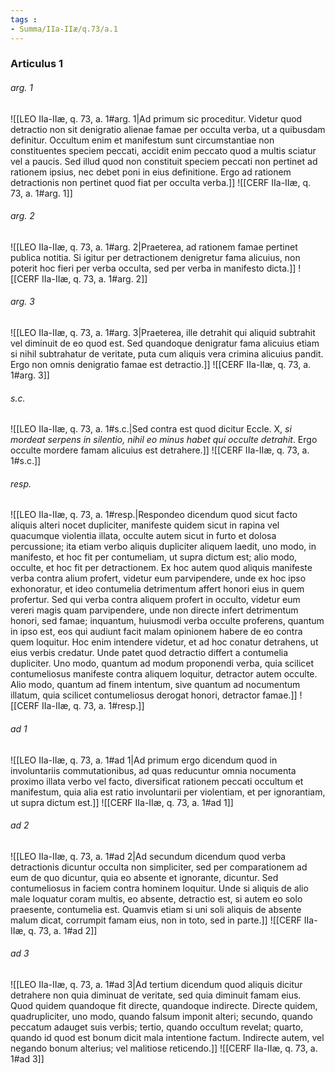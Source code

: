 ```yaml
---
tags : 
- Summa/IIa-IIæ/q.73/a.1
---
```


### Articulus 1

###### arg. 1
![[LEO IIa-IIæ, q. 73, a. 1#arg. 1|Ad primum sic proceditur. Videtur quod detractio non sit denigratio alienae famae per occulta verba, ut a quibusdam definitur. Occultum enim et manifestum sunt circumstantiae non constituentes speciem peccati, accidit enim peccato quod a multis sciatur vel a paucis. Sed illud quod non constituit speciem peccati non pertinet ad rationem ipsius, nec debet poni in eius definitione. Ergo ad rationem detractionis non pertinet quod fiat per occulta verba.]]
![[CERF IIa-IIæ, q. 73, a. 1#arg. 1]]

###### arg. 2
![[LEO IIa-IIæ, q. 73, a. 1#arg. 2|Praeterea, ad rationem famae pertinet publica notitia. Si igitur per detractionem denigretur fama alicuius, non poterit hoc fieri per verba occulta, sed per verba in manifesto dicta.]]
![[CERF IIa-IIæ, q. 73, a. 1#arg. 2]]

###### arg. 3
![[LEO IIa-IIæ, q. 73, a. 1#arg. 3|Praeterea, ille detrahit qui aliquid subtrahit vel diminuit de eo quod est. Sed quandoque denigratur fama alicuius etiam si nihil subtrahatur de veritate, puta cum aliquis vera crimina alicuius pandit. Ergo non omnis denigratio famae est detractio.]]
![[CERF IIa-IIæ, q. 73, a. 1#arg. 3]]

###### s.c.
![[LEO IIa-IIæ, q. 73, a. 1#s.c.|Sed contra est quod dicitur Eccle. X, *si mordeat serpens in silentio, nihil eo minus habet qui occulte detrahit*. Ergo occulte mordere famam alicuius est detrahere.]]
![[CERF IIa-IIæ, q. 73, a. 1#s.c.]]

###### resp.
![[LEO IIa-IIæ, q. 73, a. 1#resp.|Respondeo dicendum quod sicut facto aliquis alteri nocet dupliciter, manifeste quidem sicut in rapina vel quacumque violentia illata, occulte autem sicut in furto et dolosa percussione; ita etiam verbo aliquis dupliciter aliquem laedit, uno modo, in manifesto, et hoc fit per contumeliam, ut supra dictum est; alio modo, occulte, et hoc fit per detractionem. Ex hoc autem quod aliquis manifeste verba contra alium profert, videtur eum parvipendere, unde ex hoc ipso exhonoratur, et ideo contumelia detrimentum affert honori eius in quem profertur. Sed qui verba contra aliquem profert in occulto, videtur eum vereri magis quam parvipendere, unde non directe infert detrimentum honori, sed famae; inquantum, huiusmodi verba occulte proferens, quantum in ipso est, eos qui audiunt facit malam opinionem habere de eo contra quem loquitur. Hoc enim intendere videtur, et ad hoc conatur detrahens, ut eius verbis credatur. Unde patet quod detractio differt a contumelia dupliciter. Uno modo, quantum ad modum proponendi verba, quia scilicet contumeliosus manifeste contra aliquem loquitur, detractor autem occulte. Alio modo, quantum ad finem intentum, sive quantum ad nocumentum illatum, quia scilicet contumeliosus derogat honori, detractor famae.]]
![[CERF IIa-IIæ, q. 73, a. 1#resp.]]

###### ad 1
![[LEO IIa-IIæ, q. 73, a. 1#ad 1|Ad primum ergo dicendum quod in involuntariis commutationibus, ad quas reducuntur omnia nocumenta proximo illata verbo vel facto, diversificat rationem peccati occultum et manifestum, quia alia est ratio involuntarii per violentiam, et per ignorantiam, ut supra dictum est.]]
![[CERF IIa-IIæ, q. 73, a. 1#ad 1]]

###### ad 2
![[LEO IIa-IIæ, q. 73, a. 1#ad 2|Ad secundum dicendum quod verba detractionis dicuntur occulta non simpliciter, sed per comparationem ad eum de quo dicuntur, quia eo absente et ignorante, dicuntur. Sed contumeliosus in faciem contra hominem loquitur. Unde si aliquis de alio male loquatur coram multis, eo absente, detractio est, si autem eo solo praesente, contumelia est. Quamvis etiam si uni soli aliquis de absente malum dicat, corrumpit famam eius, non in toto, sed in parte.]]
![[CERF IIa-IIæ, q. 73, a. 1#ad 2]]

###### ad 3
![[LEO IIa-IIæ, q. 73, a. 1#ad 3|Ad tertium dicendum quod aliquis dicitur detrahere non quia diminuat de veritate, sed quia diminuit famam eius. Quod quidem quandoque fit directe, quandoque indirecte. Directe quidem, quadrupliciter, uno modo, quando falsum imponit alteri; secundo, quando peccatum adauget suis verbis; tertio, quando occultum revelat; quarto, quando id quod est bonum dicit mala intentione factum. Indirecte autem, vel negando bonum alterius; vel malitiose reticendo.]]
![[CERF IIa-IIæ, q. 73, a. 1#ad 3]]

